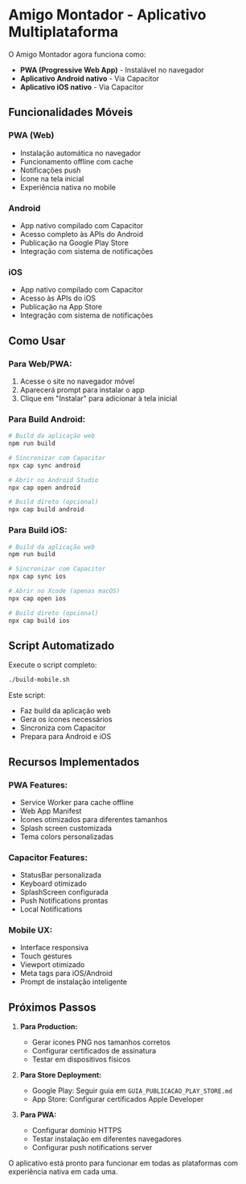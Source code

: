 # Amigo Montador - Aplicativo Multiplataforma

O Amigo Montador agora funciona como:
- **PWA (Progressive Web App)** - Instalável no navegador
- **Aplicativo Android nativo** - Via Capacitor
- **Aplicativo iOS nativo** - Via Capacitor

## Funcionalidades Móveis

### PWA (Web)
- Instalação automática no navegador
- Funcionamento offline com cache
- Notificações push
- Ícone na tela inicial
- Experiência nativa no mobile

### Android
- App nativo compilado com Capacitor
- Acesso completo às APIs do Android
- Publicação na Google Play Store
- Integração com sistema de notificações

### iOS
- App nativo compilado com Capacitor  
- Acesso às APIs do iOS
- Publicação na App Store
- Integração com sistema de notificações

## Como Usar

### Para Web/PWA:
1. Acesse o site no navegador móvel
2. Aparecerá prompt para instalar o app
3. Clique em "Instalar" para adicionar à tela inicial

### Para Build Android:
```bash
# Build da aplicação web
npm run build

# Sincronizar com Capacitor
npx cap sync android

# Abrir no Android Studio
npx cap open android

# Build direto (opcional)
npx cap build android
```

### Para Build iOS:
```bash
# Build da aplicação web  
npm run build

# Sincronizar com Capacitor
npx cap sync ios

# Abrir no Xcode (apenas macOS)
npx cap open ios

# Build direto (opcional)
npx cap build ios
```

## Script Automatizado

Execute o script completo:
```bash
./build-mobile.sh
```

Este script:
- Faz build da aplicação web
- Gera os ícones necessários
- Sincroniza com Capacitor
- Prepara para Android e iOS

## Recursos Implementados

### PWA Features:
- Service Worker para cache offline
- Web App Manifest
- Ícones otimizados para diferentes tamanhos
- Splash screen customizada
- Tema colors personalizadas

### Capacitor Features:
- StatusBar personalizada
- Keyboard otimizado
- SplashScreen configurada
- Push Notifications prontas
- Local Notifications

### Mobile UX:
- Interface responsiva
- Touch gestures
- Viewport otimizado
- Meta tags para iOS/Android
- Prompt de instalação inteligente

## Próximos Passos

1. **Para Production:**
   - Gerar ícones PNG nos tamanhos corretos
   - Configurar certificados de assinatura
   - Testar em dispositivos físicos

2. **Para Store Deployment:**
   - Google Play: Seguir guia em `GUIA_PUBLICACAO_PLAY_STORE.md`
   - App Store: Configurar certificados Apple Developer

3. **Para PWA:**
   - Configurar domínio HTTPS
   - Testar instalação em diferentes navegadores
   - Configurar push notifications server

O aplicativo está pronto para funcionar em todas as plataformas com experiência nativa em cada uma.